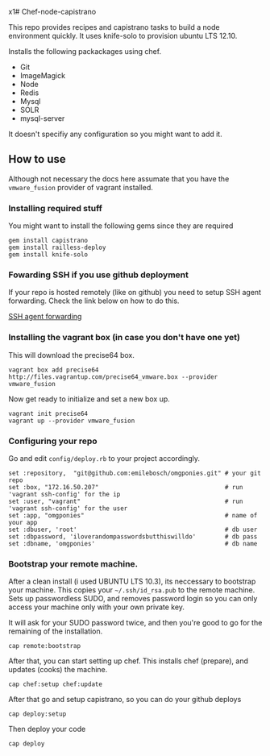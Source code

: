 x1# Chef-node-capistrano

This repo provides recipes and capistrano tasks to build a node environment quickly.
It uses knife-solo to provision ubuntu LTS 12.10.

Installs the following packackages using chef.

- Git
- ImageMagick
- Node
- Redis
- Mysql
- SOLR
- mysql-server

It doesn't specifiy any configuration so you might want to add it.

## How to use

Although not necessary the docs here assumate that you have the ``vmware_fusion`` provider of vagrant installed.

### Installing required stuff

You might want to install the following gems since they are required

	gem install capistrano
	gem install railless-deploy
	gem install knife-solo

### Fowarding SSH if you use github deployment

If your repo is hosted remotely (like on github) you need to setup SSH agent forwarding. Check the link below on how to do this.

[SSH agent forwarding](https://help.github.com/articles/using-ssh-agent-forwarding)

### Installing the vagrant box (in case you don't have one yet)
This will download the precise64 box.

	vagrant box add precise64 http://files.vagrantup.com/precise64_vmware.box --provider vmware_fusion

Now get ready to initialize and set a new box up.

	vagrant init precise64
	vagrant up --provider vmware_fusion

### Configuring your repo

Go and edit ``config/deploy.rb`` to your project accordingly.

	set :repository,  "git@github.com:emilebosch/omgponies.git" # your git repo
	set :box, "172.16.50.207"                                   # run 'vagrant ssh-config' for the ip
	set :user, "vagrant"                                        # run 'vagrant ssh-config' for the user
	set :app, "omgponies"                                       # name of your app
	set :dbuser, 'root'                                         # db user
	set :dbpassword, 'iloverandompasswordsbutthiswilldo'        # db pass
	set :dbname, 'omgponies'                                    # db name

### Bootstrap your remote machine.

After a clean install (i used UBUNTU LTS 10.3), its neccessary to bootstrap your machine. This copies your `~/.ssh/id_rsa.pub` to the
remote machine. Sets up passwordless SUDO, and removes password login so you can only access your machine only with your own private key.

It will ask for your SUDO password twice, and then you're good to go for the remaining of the installation.

	cap remote:bootstrap

After that, you can start setting up chef. This installs chef (prepare), and updates (cooks) the machine.

	cap chef:setup chef:update

After that go and setup capistrano, so you can do your github deploys

	cap deploy:setup

Then deploy your code

	cap deploy
